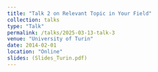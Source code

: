 ```yaml
---
title: "Talk 2 on Relevant Topic in Your Field"
collection: talks
type: "Talk"
permalink: /talks/2025-03-13-talk-3
venue: "University of Turin"
date: 2014-02-01
location: "Online"
slides: (Slides_Turin.pdf)
---
```

